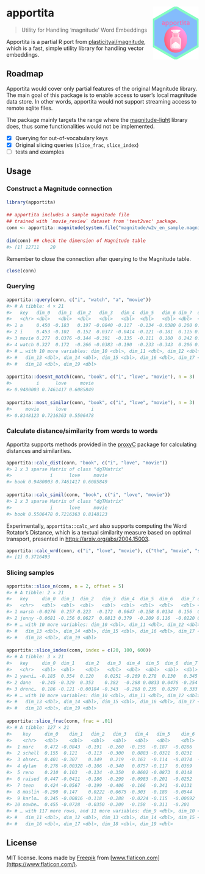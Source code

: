
<!-- README.md is generated from README.Rmd. Please edit that file -->

# apportita <a href='https://paithiov909.github.io/apportita'><img src='man/figures/logo.png' align="right" height="139" /></a>

> Utility for Handling ‘magnitude’ Word Embeddings

<!-- badges: start -->
<!-- badges: end -->

Apportita is a partial R port from
[plasticityai/magnitude](https://github.com/plasticityai/magnitude),
which is a fast, simple utility library for handling vector embeddings.

## Roadmap

Apportita would cover only partial features of the original Magnitude
library. The main goal of this package is to enable access to user’s
local magnitude data store. In other words, apportita would not support
streaming access to remote sqlite files.

The package mainly targets the range where the
[magnitude-light](https://github.com/davebulaval/magnitude-light)
library does, thus some functionalities would not be implemented.

-   [x] Querying for out-of-vocabulary keys
-   [x] Original slicing queries (`slice_frac`, `slice_index`)
-   [ ] tests and examples

## Usage

### Construct a Magnitude connection

``` r
library(apportita)

## apportita includes a sample magnitude file
## trained with `movie_review` dataset from 'text2vec' package.
conn <- apportita::magnitude(system.file("magnitude/w2v_en_sample.magnitude", package = "apportita"))

dim(conn) ## check the dimension of Magnitude table
#> [1] 12711    20
```

Remember to close the connection after querying to the Magnitude table.

``` r
close(conn)
```

### Querying

``` r
apportita::query(conn, c("i", "watch", "a", "movie"))
#> # A tibble: 4 × 21
#>   key   dim_0   dim_1  dim_2   dim_3   dim_4  dim_5   dim_6 dim_7  dim_8  dim_9
#>   <chr> <dbl>   <dbl>  <dbl>   <dbl>   <dbl>  <dbl>   <dbl> <dbl>  <dbl>  <dbl>
#> 1 a     0.450 -0.183   0.197 -0.0840 -0.117  -0.134 -0.0380 0.200 0.232  -0.248
#> 2 i     0.453 -0.102   0.152  0.0377 -0.0414 -0.121 -0.181  0.115 0.0691 -0.316
#> 3 movie 0.277  0.0376 -0.144 -0.391  -0.135  -0.111  0.100  0.242 0.295  -0.147
#> 4 watch 0.327  0.172  -0.266 -0.0383 -0.190  -0.233 -0.343  0.206 0.127  -0.173
#> # … with 10 more variables: dim_10 <dbl>, dim_11 <dbl>, dim_12 <dbl>,
#> #   dim_13 <dbl>, dim_14 <dbl>, dim_15 <dbl>, dim_16 <dbl>, dim_17 <dbl>,
#> #   dim_18 <dbl>, dim_19 <dbl>

apportita::doesnt_match(conn, "book", c("i", "love", "movie"), n = 3)
#>         i      love     movie 
#> 0.9480003 0.7461417 0.6085849

apportita::most_similar(conn, "book", c("i", "love", "movie"), n = 3)
#>     movie      love         i 
#> 0.8148123 0.7216363 0.5506478
```

### Calculate distance/similarity from words to words

Apportita supports methods provided in the
[proxyC](https://github.com/koheiw/proxyC) package for calculating
distances and similarities.

``` r
apportita::calc_dist(conn, "book", c("i", "love", "movie"))
#> 1 x 3 sparse Matrix of class "dgTMatrix"
#>              i      love     movie
#> book 0.9480003 0.7461417 0.6085849

apportita::calc_simil(conn, "book", c("i", "love", "movie"))
#> 1 x 3 sparse Matrix of class "dgTMatrix"
#>              i      love     movie
#> book 0.5506478 0.7216363 0.8148123
```

Experimentally, `apportita::calc_wrd` also supports computing the Word
Rotator’s Distance, which is a textual similarity measure based on
optimal transport, presented in <https://arxiv.org/abs/2004.15003>.

``` r
apportita::calc_wrd(conn, c("i", "love", "movie"), c("the", "movie", "shows", "blue", "sky"))
#> [1] 0.3716493
```

### Slicing samples

``` r
apportita::slice_n(conn, n = 2, offset = 5)
#> # A tibble: 2 × 21
#>   key     dim_0  dim_1  dim_2   dim_3  dim_4  dim_5  dim_6   dim_7 dim_8  dim_9
#>   <chr>   <dbl>  <dbl>  <dbl>   <dbl>  <dbl>  <dbl>  <dbl>   <dbl> <dbl>  <dbl>
#> 1 marsh -0.0276  0.257 0.223  -0.172  0.0647 -0.158 0.0134  0.156  0.203 -0.311
#> 2 jonny -0.0681 -0.156 0.0627  0.0813 0.379  -0.209 0.116  -0.0220 0.251 -0.224
#> # … with 10 more variables: dim_10 <dbl>, dim_11 <dbl>, dim_12 <dbl>,
#> #   dim_13 <dbl>, dim_14 <dbl>, dim_15 <dbl>, dim_16 <dbl>, dim_17 <dbl>,
#> #   dim_18 <dbl>, dim_19 <dbl>

apportita::slice_index(conn, index = c(20, 100, 600))
#> # A tibble: 3 × 21
#>   key     dim_0  dim_1    dim_2   dim_3  dim_4  dim_5  dim_6  dim_7 dim_8  dim_9
#>   <chr>   <dbl>  <dbl>    <dbl>   <dbl>  <dbl>  <dbl>  <dbl>  <dbl> <dbl>  <dbl>
#> 1 yawni… -0.185  0.354  0.120    0.0251 -0.269 0.278  0.130   0.345 0.277 0.0802
#> 2 dane   -0.245 -0.329  0.353    0.382  -0.288 0.0833 0.0476 -0.254 0.186 0.385 
#> 3 drenc…  0.186 -0.121 -0.00184 -0.343  -0.268 0.235  0.0297  0.333 0.286 0.259 
#> # … with 10 more variables: dim_10 <dbl>, dim_11 <dbl>, dim_12 <dbl>,
#> #   dim_13 <dbl>, dim_14 <dbl>, dim_15 <dbl>, dim_16 <dbl>, dim_17 <dbl>,
#> #   dim_18 <dbl>, dim_19 <dbl>

apportita::slice_frac(conn, frac = .01)
#> # A tibble: 127 × 21
#>    key     dim_0    dim_1   dim_2   dim_3   dim_4   dim_5    dim_6   dim_7 dim_8
#>    <chr>   <dbl>    <dbl>   <dbl>   <dbl>   <dbl>   <dbl>    <dbl>   <dbl> <dbl>
#>  1 marc    0.472 -0.0843  -0.191  -0.260  -0.155  -0.187  -0.0286   0.279  0.167
#>  2 schell  0.155  0.121   -0.113  -0.300   0.0883 -0.0321  0.0231   0.169  0.288
#>  3 obser…  0.401 -0.307    0.149   0.219  -0.163  -0.114  -0.0374  -0.0848 0.391
#>  4 dylan   0.276 -0.00328 -0.106  -0.340   0.0757 -0.117   0.0369   0.248  0.283
#>  5 reno    0.210  0.103   -0.134  -0.350   0.0602 -0.0873  0.0148   0.228  0.301
#>  6 raised  0.447 -0.0411  -0.186  -0.299  -0.0983 -0.201  -0.0252   0.320  0.192
#>  7 teen    0.424 -0.0567  -0.199  -0.406  -0.166  -0.341  -0.0131   0.343  0.117
#>  8 maslin -0.290  0.147    0.0222 -0.0675 -0.303  -0.189  -0.0544   0.0876 0.165
#>  9 karlo…  0.345 -0.00816 -0.118  -0.288  -0.0224 -0.115  -0.00692  0.225  0.264
#> 10 nowhe…  0.455 -0.0728  -0.0350 -0.209  -0.158  -0.311  -0.201    0.338  0.283
#> # … with 117 more rows, and 11 more variables: dim_9 <dbl>, dim_10 <dbl>,
#> #   dim_11 <dbl>, dim_12 <dbl>, dim_13 <dbl>, dim_14 <dbl>, dim_15 <dbl>,
#> #   dim_16 <dbl>, dim_17 <dbl>, dim_18 <dbl>, dim_19 <dbl>
```

## License

MIT license. Icons made by [Freepik](https://www.freepik.com) from
[www.flaticon.com](https://www.flaticon.com/).
